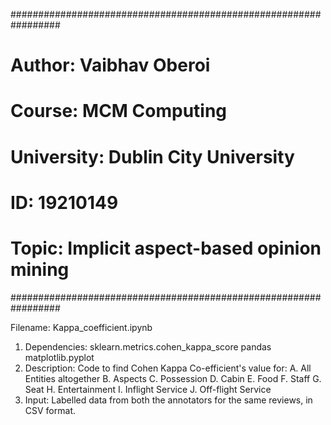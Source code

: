 #################################################################	
#               Author: Vaibhav Oberoi				#
#               Course: MCM Computing				#
#            University: Dublin City University			#
#               ID: 19210149					#
#          Topic: Implicit aspect-based opinion mining		#
#################################################################

Filename: Kappa_coefficient.ipynb
1. Dependencies: 
		sklearn.metrics.cohen_kappa_score
		pandas
		matplotlib.pyplot
2. Description: Code to find Cohen Kappa Co-efficient's value for:
		A. All Entities altogether
		B. Aspects
		C. Possession
		D. Cabin
		E. Food
		F. Staff
		G. Seat
		H. Entertainment
		I. Inflight Service
		J. Off-flight Service
3. Input: Labelled data from both the annotators for the same reviews, in CSV format.
